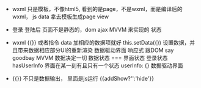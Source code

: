 - wxml 只是模板，不像html5,
  看到的是page，不是wxml，而是编译后的wxml，
  js data 拿去模板生成page view
- 登录 登陆后 
  页面不是静态的，dom ajax 
  MVVM 来实现的 状态  
- wxml {{}} 或者指令 data 加相应的数据项就好
  this.setData({}) 设置数据，并且带来数据相应部分UI的重新渲染
  数据驱动界面 响应式 
  跟DOM say goodbay 
  MVVM 数据决定一切 
  数据状态 === 界面状态
  登录状态 hasUserInfo 界面在某一刻有且只有一个状态 
  userInfo: {} 数据驱动界面  

- {{}} 不只是数据输出， 里面是js运行
  {{addShow?'':'hide'}}